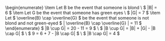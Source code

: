 \begin{enumerate}
\item Let B be the event that someone is blond \\
$ |B| = 6 $
	\item Let G be the event that someone has green eyes \\
	      $ |G| = 7 $
	\item Let $ \overline{B} \cap \overline{G} $ be the event that someone is not blond and not green-eyed
	      $ | \overline{B} \cap \overline{G} | = 11 $
\end{enumerate}
$ |B \cup G| = 20 - 11 = 9 $ \\
$ |B \cup G| = |B| + |G| - |B \cap G| $ \\
$ 9 = 6 + 7 - |B \cap G| $ \\
$ |B \cap G| = 4 $
